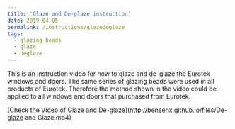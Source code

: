 ```yaml
---
title: 'Glaze and De-glaze instruction'
date: 2019-04-05
permalink: /instructions/glazedeglaze
tags:
  - glazing beads
  - glaze
  - deglaze
---
```

This is an instruction video for how to glaze and de-glaze the Eurotek windows and doors. The same series of glazing beads
were used in all products of Eurotek. Therefore the method shown in the video could be applied to all windows and doors that purchased from Eurotek.

[Check the Video of Glaze and De-glaze](http://bensenx.github.io/files/De-glaze and Glaze.mp4)
